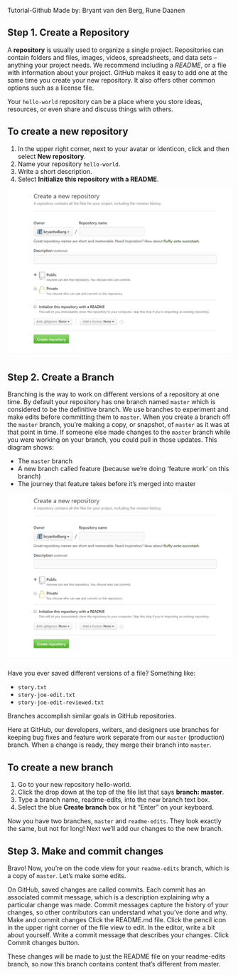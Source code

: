 Tutorial-Github
Made by: Bryant van den Berg, Rune Daanen

## Step 1. Create a Repository
A **repository** is usually used to organize a single project. Repositories can contain folders and files, images, videos, spreadsheets, and data sets – anything your project needs. We recommend including a *README*, or a file with information about your project. GitHub makes it easy to add one at the same time you create your new repository. It also offers other common options such as a license file.

Your `hello-world` repository can be a place where you store ideas, resources, or even share and discuss things with others.

## To create a new repository

1. In the upper right corner, next to your avatar or identicon, click  and then select **New repository**.
2. Name your repository `hello-world`.
3. Write a short description.
4. Select **Initialize this repository with a README**.

![GitHub Logo](fcdcb6ad8453ab6e6817eacd8faa4336.png)

## Step 2. Create a Branch
Branching is the way to work on different versions of a repository at one time.
By default your repository has one branch named `master` which is considered to be the definitive branch. We use branches to experiment and make edits before committing them to `master`.
When you create a branch off the `master` branch, you’re making a copy, or snapshot, of `master` as it was at that point in time. If someone else made changes to the `master` branch while you were working on your branch, you could pull in those updates.
This diagram shows:
* The `master` branch
* A new branch called feature (because we’re doing ‘feature work’ on this branch)
* The journey that feature takes before it’s merged into master 

![GitHub Logo](fcdcb6ad8453ab6e6817eacd8faa4336.png)

Have you ever saved different versions of a file? Something like:
* `story.txt`
* `story-joe-edit.txt`
* `story-joe-edit-reviewed.txt`

Branches accomplish similar goals in GitHub repositories.

Here at GitHub, our developers, writers, and designers use branches for keeping bug fixes and feature work separate from our `master` (production) branch. When a change is ready, they merge their branch into `master`.

## To create a new branch
1. Go to your new repository hello-world.
2. Click the drop down at the top of the file list that says **branch: master**.
3. Type a branch name, readme-edits, into the new branch text box.
4. Select the blue **Create branch** box or hit “Enter” on your keyboard.

Now you have two branches, `master` and `readme-edits`. They look exactly the same, but not for long! Next we’ll add our changes to the new branch.

## Step 3. Make and commit changes
Bravo! Now, you’re on the code view for your `readme-edits` branch, which is a copy of `master`. Let’s make some edits.

On GitHub, saved changes are called commits. Each commit has an associated commit message, which is a description explaining why a particular change was made. Commit messages capture the history of your changes, so other contributors can understand what you’ve done and why.
Make and commit changes
Click the README.md file.
Click the  pencil icon in the upper right corner of the file view to edit.
In the editor, write a bit about yourself.
Write a commit message that describes your changes.
Click Commit changes button.

These changes will be made to just the README file on your readme-edits branch, so now this branch contains content that’s different from master.
